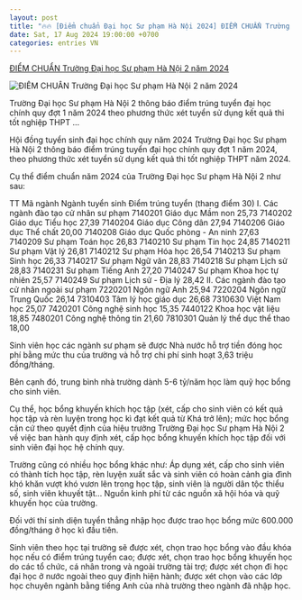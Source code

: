 ```yaml
---
layout: post
title: "🔥🔥 [Điểm chuẩn Đại học Sư phạm Hà Nội 2024] ĐIỂM CHUẨN Trường Đại học Sư phạm Hà Nội 2 năm 2024"
date: Sat, 17 Aug 2024 19:00:00 +0700
categories: entries VN
---
```

[ĐIỂM CHUẨN Trường Đại học Sư phạm Hà Nội 2 năm 2024](https://xaydungchinhsach.chinhphu.vn/diem-chuan-truong-dai-hoc-su-pham-ha-noi-2-nam-2024-119240817215923362.htm)

![ĐIỂM CHUẨN Trường Đại học Sư phạm Hà Nội 2 năm 2024](https://xdcs.cdnchinhphu.vn/zoom/600_315/446259493575335936/2024/8/17/tuyensinh-17239066672121327059926-0-0-1221-1953-crop-17239066713591079229541.jpg)

Trường Đại học Sư phạm Hà Nội 2 thông báo điểm trúng tuyển đại học chính quy đợt 1 năm 2024 theo phương thức xét tuyển sử dụng kết quả thi tốt nghiệp THPT ...

Hội đồng tuyển sinh đại học chính quy năm 2024 Trường Đại học Sư phạm Hà Nội 2 thông báo điểm trúng tuyển đại học chính quy đợt 1 năm 2024, theo phương thức xét tuyển sử dụng kết quả thi tốt nghiệp THPT năm 2024.

Cụ thể điểm chuẩn năm 2024 của Trường Đại học Sư phạm Hà Nội 2 như sau:

TT Mã ngành Ngành tuyển sinh Điểm trúng tuyển (thang điểm 30) I. Các ngành đào tạo cử nhân sư phạm 7140201 Giáo dục Mầm non 25,73 7140202 Giáo dục Tiểu học 27,39 7140204 Giáo dục Công dân 27,94 7140206 Giáo dục Thể chất 20,00 7140208 Giáo dục Quốc phòng - An ninh 27,63 7140209 Sư phạm Toán học 26,83 7140210 Sư phạm Tin học 24,85 7140211 Sư phạm Vật lý 26,81 7140212 Sư phạm Hóa học 26,54 7140213 Sư phạm Sinh học 26,33 7140217 Sư phạm Ngữ văn 28,83 7140218 Sư phạm Lịch sử 28,83 7140231 Sư phạm Tiếng Anh 27,20 7140247 Sư phạm Khoa học tự nhiên 25,57 7140249 Sư phạm Lịch sử - Địa lý 28,42 II. Các ngành đào tạo cử nhân ngoài sư phạm 7220201 Ngôn ngữ Anh 25,94 7220204 Ngôn ngữ Trung Quốc 26,14 7310403 Tâm lý học giáo dục 26,68 7310630 Việt Nam học 25,07 7420201 Công nghệ sinh học 15,35 7440122 Khoa học vật liệu 18,85 7480201 Công nghệ thông tin 21,60 7810301 Quản lý thể dục thể thao 18,00

Sinh viên học các ngành sư phạm sẽ được Nhà nước hỗ trợ tiền đóng học phí bằng mức thu của trường và hỗ trợ chi phí sinh hoạt 3,63 triệu đồng/tháng.

Bên cạnh đó, trung bình nhà trường dành 5-6 tỷ/năm học làm quỹ học bổng cho sinh viên.

Cụ thể, học bổng khuyến khích học tập (xét, cấp cho sinh viên có kết quả học tập và rèn luyện trong học kì đạt kết quả từ Khá trở lên); mức học bổng căn cứ theo quyết định của hiệu trưởng Trường Đại học Sư phạm Hà Nội 2 về việc ban hành quy định xét, cấp học bổng khuyến khích học tập đối với sinh viên đại học hệ chính quy.

Trường cũng có nhiều học bổng khác như: Áp dụng xét, cấp cho sinh viên có thành tích học tập, rèn luyện xuất sắc và sinh viên có hoàn cảnh gia đình khó khăn vượt khó vươn lên trong học tập, sinh viên là người dân tộc thiểu số, sinh viên khuyết tật… Nguồn kinh phí từ các nguồn xã hội hóa và quỹ khuyến học của trường.

Đối với thí sinh diện tuyển thẳng nhập học được trao học bổng mức 600.000 đồng/tháng ở học kì đầu tiên.

Sinh viên theo học tại trường sẽ được xét, chọn trao học bổng vào đầu khóa học nếu có điểm trúng tuyển cao; được xét, chọn trao học bổng khuyến học do các tổ chức, cá nhân trong và ngoài trường tài trợ; được xét chọn đi học đại học ở nước ngoài theo quy định hiện hành; được xét chọn vào các lớp học chuyên ngành bằng tiếng Anh của nhà trường theo ngành đã nhập học.

